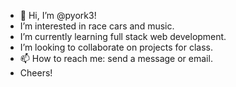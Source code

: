 - 👋 Hi, I’m @pyork3!
- I’m interested in race cars and music.
- I’m currently learning full stack web development.
- I’m looking to collaborate on projects for class.
- 📫 How to reach me: send a message or email.
-  Cheers!

<!---
pyork3/pyork3 is a ✨ special ✨ repository because its `README.md` (this file) appears on your GitHub profile.
You can click the Preview link to take a look at your changes.
--->
